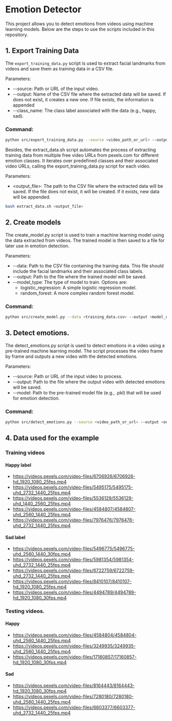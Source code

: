 # Emotion Detector

This project allows you to detect emotions from videos using machine learning models. Below are the steps to use the scripts included in this repository.

## 1. Export Training Data

The `export_training_data.py` script is used to extract facial landmarks from videos and save them as training data in a CSV file.

Parameters:
- --source: Path or URL of the input video.
- --output: Name of the CSV file where the extracted data will be saved. If does not exist, it creates a new one. If file exists, the information is appended
- --class_name: The class label associated with the data (e.g., happy, sad).

### Command:
```bash
python src/export_training_data.py --source <video_path_or_url> --output <output_file.csv> --class_name <class_name>
```

Besides, the extract_data.sh script automates the process of extracting training data from multiple free video URLs from pexels.com for different emotion classes. It iterates over predefined classes and their associated video URLs, calling the export_training_data.py script for each video.

Parameters:
- <output_file>: The path to the CSV file where the extracted data will be saved. If the file does not exist, it will be created. If it exists, new data will be appended.

```bash
bash extract_data.sh <output_file>
```

## 2. Create models

The create_model.py script is used to train a machine learning model using the data extracted from videos. The trained model is then saved to a file for later use in emotion detection.

Parameters:
- --data: Path to the CSV file containing the training data. This file should include the facial landmarks and their associated class labels.
- --output: Path to the file where the trained model will be saved.
- --model_type: The type of model to train. Options are:
  - logistic_regression: A simple logistic regression model.
  - random_forest: A more complex random forest model.

### Command:
```bash
python src/create_model.py --data <training_data.csv> --output <model_output.pkl> --model_type <model_type>
```

## 3. Detect emotions.
The detect_emotions.py script is used to detect emotions in a video using a pre-trained machine learning model. The script processes the video frame by frame and outputs a new video with the detected emotions.

Parameters:
- --source: Path or URL of the input video to process.
- --output: Path to the file where the output video with detected emotions will be saved.
- --model: Path to the pre-trained model file (e.g., .pkl) that will be used for emotion detection.

### Command:
```bash
python src/detect_emotions.py --source <video_path_or_url> --output <output_video.mp4> --model <trained_model.pkl>
```

## 4. Data used for the example
### Training videos
#### Happy label
- https://videos.pexels.com/video-files/6706926/6706926-hd_1920_1080_25fps.mp4
- https://videos.pexels.com/video-files/5495175/5495175-uhd_2732_1440_25fps.mp4
- https://videos.pexels.com/video-files/5536129/5536129-uhd_1440_2560_25fps.mp4
- https://videos.pexels.com/video-files/4584807/4584807-uhd_2560_1440_25fps.mp4
- https://videos.pexels.com/video-files/7976476/7976476-uhd_2732_1440_25fps.mp4


#### Sad label
- https://videos.pexels.com/video-files/5496775/5496775-uhd_2560_1440_30fps.mp4
- https://videos.pexels.com/video-files/5981354/5981354-uhd_2732_1440_25fps.mp4
- https://videos.pexels.com/video-files/6722759/6722759-uhd_2732_1440_25fps.mp4
- https://videos.pexels.com/video-files/8410107/8410107-hd_1920_1080_25fps.mp4
- https://videos.pexels.com/video-files/4494789/4494789-hd_1920_1080_30fps.mp4


### Testing videos.
#### Happy
- https://videos.pexels.com/video-files/4584804/4584804-uhd_2560_1440_25fps.mp4   
- https://videos.pexels.com/video-files/3249935/3249935-uhd_2560_1440_25fps.mp4
- https://videos.pexels.com/video-files/17160857/17160857-hd_1920_1080_30fps.mp4

#### Sad
- https://videos.pexels.com/video-files/8164443/8164443-hd_1920_1080_30fps.mp4
- https://videos.pexels.com/video-files/7280180/7280180-uhd_2560_1440_25fps.mp4
- https://videos.pexels.com/video-files/6603377/6603377-uhd_2732_1440_25fps.mp4
